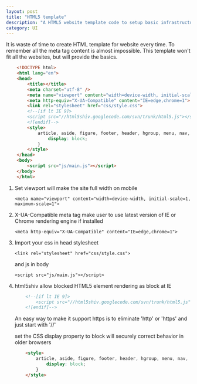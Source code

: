 ```yaml
---
layout: post
title: "HTML5 template"
description: "A HTML5 website template code to setup basic infrastructures"
category: UI
---
```


It is waste of time to create HTML template for website every time. To remember all the meta tag content is almost impossible.
This template won't fit all the websites, but will provide the basics.

```html
    <!DOCTYPE html>
    <html lang="en">
    <head>
        <title></title>
        <meta charset="utf-8" />
        <meta name="viewport" content="width=device-width, initial-scale=1, maximum-scale=1">
        <meta http-equiv="X-UA-Compatible" content="IE=edge,chrome=1">
        <link rel="stylesheet" href="css/style.css">
        <!--[if lt IE 9]>
        <script src="//html5shiv.googlecode.com/svn/trunk/html5.js"></script>
        <![endif]-->
        <style>
            article, aside, figure, footer, header, hgroup, menu, nav, section {
                display: block;
            }
        </style>
    </head>
    <body>
        <script src="js/main.js"></script>
    </body>
    </html>
```

1. Set viewport will make the site full width on mobile

    `<meta name="viewport" content="width=device-width, initial-scale=1, maximum-scale=1">`

2. X-UA-Compatible meta tag make user to use latest version of IE or Chrome rendering engine if installed

    `<meta http-equiv="X-UA-Compatible" content="IE=edge,chrome=1">`

3. Import your css in head stylesheet

    `<link rel="stylesheet" href="css/style.css">`

    and js in body

    `<script src="js/main.js"></script>`

4. html5shiv allow blocked HTML5 element rendering as block at IE

    ```html
        <!--[if lt IE 9]>
            <script src="//html5shiv.googlecode.com/svn/trunk/html5.js"></script>
        <![endif]-->
    ```

    An easy way to make it support https is to eliminate 'http' or 'https' and just start with '//'

    set the CSS display property to block will securely correct behavior in older browsers

    ```html
        <style>
            article, aside, figure, footer, header, hgroup, menu, nav, section {
                display: block;
            }
        </style>
    ```

